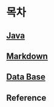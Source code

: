 # 목차

## [Java](https://github.com/BaYeCh/TIL/tree/master/Java)

## [Markdown](https://github.com/BaYeCh/TIL/tree/master/Markdown)

## [Data Base](https://github.com/BaYeCh/TIL/tree/master/DataBase)

## Reference

